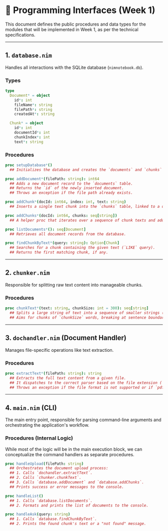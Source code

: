 # 📝 Programming Interfaces (Week 1)

This document defines the public procedures and data types for the modules that will be implemented in Week 1, as per the technical specifications.

---

## 1. `database.nim`

Handles all interactions with the SQLite database (`nimnotebook.db`).

### Types

```nim
type
  Document* = object
    id*: int
    fileName*: string
    filePath*: string
    createdAt*: string

  Chunk* = object
    id*: int
    documentId*: int
    chunkIndex*: int
    text*: string
```

### Procedures

```nim
proc setupDatabase*()
  ## Initializes the database and creates the `documents` and `chunks` tables if they don't exist.

proc addDocument*(filePath: string): int64
  ## Adds a new document record to the `documents` table.
  ## Returns the `id` of the newly inserted document.
  ## Throws an exception if the file path already exists.

proc addChunk*(docId: int64, index: int, text: string)
  ## Inserts a single text chunk into the `chunks` table, linked to a document.

proc addChunks*(docId: int64, chunks: seq[string])
  ## A helper proc that iterates over a sequence of chunk texts and adds them to the database.

proc listDocuments*(): seq[Document]
  ## Retrieves all document records from the database.

proc findChunkByText*(query: string): Option[Chunk]
  ## Searches for a chunk containing the given text (`LIKE` query).
  ## Returns the first matching chunk, if any.
```

---

## 2. `chunker.nim`

Responsible for splitting raw text content into manageable chunks.

### Procedures

```nim
proc chunkText*(text: string, chunkSize: int = 300): seq[string]
  ## Splits a large string of text into a sequence of smaller strings (chunks).
  ## Aims for chunks of `chunkSize` words, breaking at sentence boundaries where possible.
```

---

## 3. `dochandler.nim` (Document Handler)

Manages file-specific operations like text extraction.

### Procedures

```nim
proc extractText*(filePath: string): string
  ## Extracts the full text content from a given file.
  ## It dispatches to the correct parser based on the file extension (`.txt`, `.md`, `.pdf`).
  ## Throws an exception if the file format is not supported or if `pdftotext` fails.
```

---

## 4. `main.nim` (CLI)

The main entry point, responsible for parsing command-line arguments and orchestrating the application's workflow.

### Procedures (Internal Logic)

While most of the logic will be in the main execution block, we can conceptualize the command handlers as separate procedures.

```nim
proc handleUpload(filePath: string)
  ## Orchestrates the document upload process:
  ## 1. Calls `dochandler.extractText`.
  ## 2. Calls `chunker.chunkText`.
  ## 3. Calls `database.addDocument` and `database.addChunks`.
  ## Prints success or error messages to the console.

proc handleList()
  ## 1. Calls `database.listDocuments`.
  ## 2. Formats and prints the list of documents to the console.

proc handleAsk(query: string)
  ## 1. Calls `database.findChunkByText`.
  ## 2. Prints the found chunk's text or a "not found" message.
```
